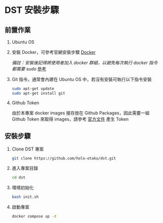 # DST 安裝步驟

## 前置作業

1. Ubuntu OS
2. 安裝 Docker，可參考官網安裝步驟 [Docker](https://docs.docker.com/engine/install/ubuntu/)

   _備註：安裝後記得將使用者加入 docker 群組，以避免每次執行 docker 指令都需要 sudo_ [參考](https://docs.docker.com/engine/install/linux-postinstall/)

3. Git 指令，通常會內建在 Ubuntu OS 中，若沒有安裝可執行以下指令安裝

   ```bash
   sudo apt-get update
   sudo apt-get install git
   ```

4. Github Token

   由於本專案 docker images 接存放在 Github Packages，因此需要一組 Github Token 來取得 images，請參考 [官方文件](https://docs.github.com/en/packages/guides/configuring-docker-for-use-with-github-packages#authenticating-to-github-packages) 產生 Token

## 安裝步驟

1. Clone DST 專案

   ```bash
   git clone https://github.com/holo-otaku/dst.git
   ```

2. 進入專案目錄

   ```bash
   cd dst
   ```

3. 環境初始化

   ```bash
   bash init.sh
   ```

4. 啟動專案

   ```bash
   docker compose up -d
   ```
